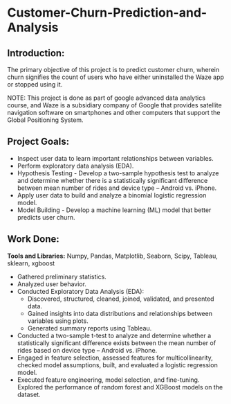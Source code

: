 # Customer-Churn-Prediction-and-Analysis

## Introduction:
The primary objective of this project is to predict customer churn, wherein churn signifies the count of users who have either uninstalled the Waze app or stopped using it.

NOTE: This project is done as part of google advanced data analytics course, and Waze is a subsidiary company of Google that provides satellite navigation software on smartphones and other computers that support the Global Positioning System.

## Project Goals:

* Inspect user data to learn important relationships between variables.
* Perform exploratory data analysis (EDA).
* Hypothesis Testing - Develop a two-sample hypothesis test to analyze and determine whether there is a statistically significant difference between mean number of rides and device type – Android vs. iPhone.
* Apply user data to build and analyze a binomial logistic regression model.
* Model Building - Develop a machine learning (ML) model that better predicts user churn. 

## Work Done:
**Tools and Libraries:** Numpy, Pandas, Matplotlib, Seaborn, Scipy, Tableau, sklearn, xgboost

* Gathered preliminary statistics.
* Analyzed user behavior.
* Conducted Exploratory Data Analysis (EDA):
  * Discovered, structured, cleaned, joined, validated, and presented data.
  * Gained insights into data distributions and relationships between variables using plots.
  * Generated summary reports using Tableau.
* Conducted a two-sample t-test to analyze and determine whether a statistically significant difference exists between the mean number of rides based on device type – Android vs. iPhone.
* Engaged in feature selection, assessed features for multicollinearity, checked model assumptions, built, and evaluated a logistic regression model.
* Executed feature engineering, model selection, and fine-tuning. Explored the performance of random forest and XGBoost models on the dataset.
